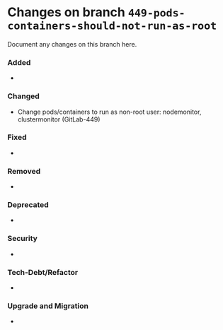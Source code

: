 # Changes on branch `449-pods-containers-should-not-run-as-root`
Document any changes on this branch here.
### Added
- 

### Changed
- Change pods/containers to run as non-root user: nodemonitor, clustermonitor (GitLab-449)

### Fixed
- 

### Removed
- 

### Deprecated
- 

### Security
- 

### Tech-Debt/Refactor
- 

### Upgrade and Migration
- 
